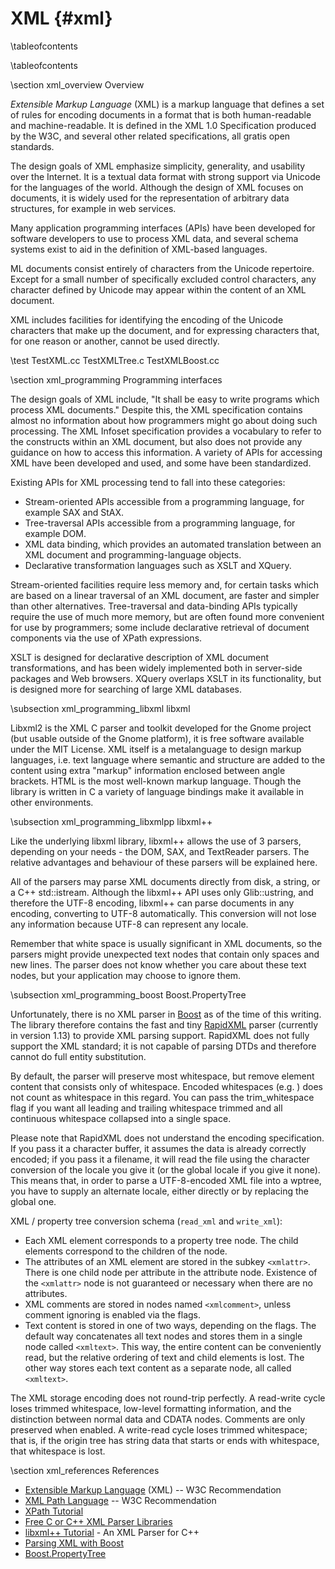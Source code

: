 
XML    {#xml}
===

\tableofcontents

\tableofcontents

\section xml_overview Overview

*Extensible Markup Language* (XML) is a markup language that defines a set of rules for encoding documents in a format that is both human-readable and machine-readable. It is defined in the XML 1.0 Specification produced by the W3C, and several other related specifications, all gratis open standards.

The design goals of XML emphasize simplicity, generality, and usability over the Internet. It is a textual data format with strong support via Unicode for the languages of the world. Although the design of XML focuses on documents, it is widely used for the representation of arbitrary data structures, for example in web services.

Many application programming interfaces (APIs) have been developed for software developers to use to process XML data, and several schema systems exist to aid in the definition of XML-based languages.

ML documents consist entirely of characters from the Unicode repertoire. Except for a small number of specifically excluded control characters, any character defined by Unicode may appear within the content of an XML document.

XML includes facilities for identifying the encoding of the Unicode characters that make up the document, and for expressing characters that, for one reason or another, cannot be used directly.

\test TestXML.cc TestXMLTree.c TestXMLBoost.cc

\section xml_programming Programming interfaces

The design goals of XML include, "It shall be easy to write programs which process XML documents." Despite this, the XML specification contains almost no information about how programmers might go about doing such processing. The XML Infoset specification provides a vocabulary to refer to the constructs within an XML document, but also does not provide any guidance on how to access this information. A variety of APIs for accessing XML have been developed and used, and some have been standardized.

Existing APIs for XML processing tend to fall into these categories:

- Stream-oriented APIs accessible from a programming language, for example SAX and StAX.
- Tree-traversal APIs accessible from a programming language, for example DOM.
- XML data binding, which provides an automated translation between an XML document and programming-language objects.
- Declarative transformation languages such as XSLT and XQuery.

Stream-oriented facilities require less memory and, for certain tasks which are based on a linear traversal of an XML document, are faster and simpler than other alternatives. Tree-traversal and data-binding APIs typically require the use of much more memory, but are often found more convenient for use by programmers; some include declarative retrieval of document components via the use of XPath expressions.

XSLT is designed for declarative description of XML document transformations, and has been widely implemented both in server-side packages and Web browsers. XQuery overlaps XSLT in its functionality, but is designed more for searching of large XML databases.

\subsection xml_programming_libxml libxml

Libxml2 is the XML C parser and toolkit developed for the Gnome project (but usable outside of the Gnome platform), it is free software available under the MIT License. XML itself is a metalanguage to design markup languages, i.e. text language where semantic and structure are added to the content using extra "markup" information enclosed between angle brackets. HTML is the most well-known markup language. Though the library is written in C a variety of language bindings make it available in other environments.

\subsection xml_programming_libxmlpp libxml++

Like the underlying libxml library, libxml++ allows the use of 3 parsers, depending on your needs - the DOM, SAX, and TextReader parsers. The relative advantages and behaviour of these parsers will be explained here.

All of the parsers may parse XML documents directly from disk, a string, or a C++ std::istream. Although the libxml++ API uses only Glib::ustring, and therefore the UTF-8 encoding, libxml++ can parse documents in any encoding, converting to UTF-8 automatically. This conversion will not lose any information because UTF-8 can represent any locale.

Remember that white space is usually significant in XML documents, so the parsers might provide unexpected text nodes that contain only spaces and new lines. The parser does not know whether you care about these text nodes, but your application may choose to ignore them.

\subsection xml_programming_boost Boost.PropertyTree

Unfortunately, there is no XML parser in [Boost](http://www.boost.org) as of the time of this writing. The library therefore contains the fast and tiny [RapidXML](http://rapidxml.sourceforge.net) parser (currently in version 1.13) to provide XML parsing support. RapidXML does not fully support the XML standard; it is not capable of parsing DTDs and therefore cannot do full entity substitution.

By default, the parser will preserve most whitespace, but remove element content that consists only of whitespace. Encoded whitespaces (e.g. &#32;) does not count as whitespace in this regard. You can pass the trim_whitespace flag if you want all leading and trailing whitespace trimmed and all continuous whitespace collapsed into a single space.

Please note that RapidXML does not understand the encoding specification. If you pass it a character buffer, it assumes the data is already correctly encoded; if you pass it a filename, it will read the file using the character conversion of the locale you give it (or the global locale if you give it none). This means that, in order to parse a UTF-8-encoded XML file into a wptree, you have to supply an alternate locale, either directly or by replacing the global one.

XML / property tree conversion schema (`read_xml` and `write_xml`):

  - Each XML element corresponds to a property tree node. The child elements correspond to the children of the node.
  - The attributes of an XML element are stored in the subkey `<xmlattr>`. There is one child node per attribute in the attribute node. Existence of the `<xmlattr>` node is not guaranteed or necessary when there are no attributes.
  - XML comments are stored in nodes named `<xmlcomment>`, unless comment ignoring is enabled via the flags.
  - Text content is stored in one of two ways, depending on the flags. The default way concatenates all text nodes and stores them in a single node called `<xmltext>`. This way, the entire content can be conveniently read, but the relative ordering of text and child elements is lost. The other way stores each text content as a separate node, all called `<xmltext>`.

The XML storage encoding does not round-trip perfectly. A read-write cycle loses trimmed whitespace, low-level formatting information, and the distinction between normal data and CDATA nodes. Comments are only preserved when enabled. A write-read cycle loses trimmed whitespace; that is, if the origin tree has string data that starts or ends with whitespace, that whitespace is lost. 

\section xml_references References

  - [Extensible Markup Language](http://www.w3.org/TR/xml) (XML) -- W3C Recommendation
  - [XML Path Language](http://www.w3.org/TR/xpath) -- W3C Recommendation
  - [XPath Tutorial](http://www.w3schools.com/xpath/default.asp)
  - [Free C or C++ XML Parser Libraries](http://lars.ruoff.free.fr/xmlcpp)
  - [libxml++ Tutorial](http://developer.gnome.org/libxml++-tutorial/stable) - An XML Parser for C++
  - [Parsing XML with Boost](http://akrzemi1.wordpress.com/2011/07/13/parsing-xml-with-boost)
  - [Boost.PropertyTree](http://www.boost.org/doc/libs/1_50_0/doc/html/property_tree.html)